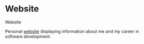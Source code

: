 # Website
Website

Personal [website](https://josh-velasquez.github.io/website) displaying information about me and my career in software development.
